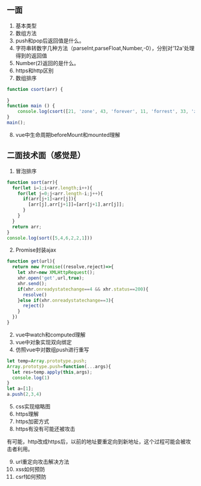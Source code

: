 ## 一面
1. 基本类型
2. 数组方法
3. push和pop后返回值是什么。
4. 字符串转数字几种方法（parseInt,parseFloat,Number,-0），分别对'12a'处理得到的返回值
5. Number(2)返回的是什么。
6. https和http区别
7. 数组排序
```js
function csort(arr) {
  
}
function main () {
	console.log(csort([21, 'zone', 43, 'forever', 11, 'forrest', 33, 'zoo', 'peak', 55, 'peer']));
}
main();
```
8. vue中生命周期beforeMount和mounted理解


## 二面技术面（感觉是）
1. 冒泡排序
```js
function sort(arr){
  for(let i=1;i<arr.length;i++){
    for(let j=0;j<arr.length-i;j++){
      if(arr[j+1]<arr[j]){
        [arr[j],arr[j+1]]=[arr[j+1],arr[j]];
      }
    }
  }
  return arr;
}
console.log(sort([5,4,6,2,2,1]))
```
2. Promise封装ajax
```js
function get(url){
  return new Promise((resolve,reject)=>{
    let xhr=new XMLHttpRequest();
    xhr.open('get',url,true);
    xhr.send();
    if(xhr.onreadystatechange==4 && xhr.status==200){
      resolve()
    }else if(xhr.onreadystatechange==3){
      reject()
    }
  })
}
```
2. vue中watch和computed理解
3. vue中对象实现双向绑定
4. 仿照vue中对数组push进行重写
```js
let temp=Array.prototype.push;
Array.prototype.push=function(...args){
  let res=temp.apply(this,args);
  console.log(1)
}
let a=[1];
a.push(2,3,4)
```
5. css实现缩略图
6. https理解
7. https加密方式
8. https有没有可能还被攻击

  有可能，http改成https后，以前的地址要重定向到新地址，这个过程可能会被攻击者利用。

9. url重定向攻击解决方法
10. xss如何预防
11. csrf如何预防